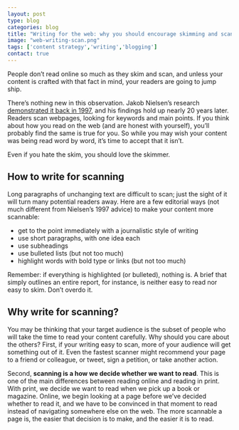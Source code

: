 ```yaml
---
layout: post
type: blog
categories: blog
title: "Writing for the web: why you should encourage skimming and scanning"
image: "web-writing-scan.png"
tags: ['content strategy','writing','blogging']
contact: true
---
```


People don’t read online so much as they skim and scan, and unless your content is crafted with that fact in mind, your readers are going to jump ship.

There’s nothing new in this observation. Jakob Nielsen’s research [demonstrated it back in 1997][link to Nielsen], and his findings hold up nearly 20 years later. Readers scan webpages, looking for keywords and main points. If you think about how you read on the web (and are honest with yourself), you’ll probably find the same is true for you. So while you may wish your content was being read word by word, it’s time to accept that it isn’t.

<span class="tweet-this">
Even if you hate the skim, you should love the skimmer.
</span>

## How to write for scanning

Long paragraphs of unchanging text are difficult to scan; just the sight of it will turn many potential readers away. Here are a few editorial ways (not much different from Nielsen’s 1997 advice) to make your content more scannable:

- get to the point immediately with a journalistic style of writing
- use short paragraphs, with one idea each
- use subheadings
- use bulleted lists (but not too much)
- highlight words with bold type or links (but not too much)

Remember: if everything is highlighted (or bulleted), nothing is. A brief that simply outlines an entire report, for instance, is neither easy to read nor easy to skim. Don’t overdo it.

## Why write for scanning?

You may be thinking that your target audience is the subset of people who will take the time to read your content carefully. Why should you care about the others? First, if your writing easy to scan, more of your audience will get something out of it. Even the fastest scanner might recommend your page to a friend or colleague, or tweet, sign a petition, or take another action.

Second, **scanning is a how we decide whether we want to read**. This is one of the main differences between reading online and reading in print. With print, we decide we want to read when we pick up a book or magazine. Online, we begin looking at a page before we’ve decided whether to read it,  and we have to be convinced in that moment to read instead of navigating somewhere else on the web. The more scannable a page is, the easier that decision is to make, and the easier it is to read.

[link to Nielsen]:https://www.nngroup.com/articles/how-users-read-on-the-web/